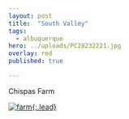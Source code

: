 ```yaml
---
layout: post
title:  "South Valley"
tags:
  - albuquerque
hero: ../uploads/PC28232221.jpg
overlay: red
published: true

---
```


Chispas Farm

[![farm](../uploads/PC28232221.jpg){:.lead}](../uploads/PC28232221.jpg)